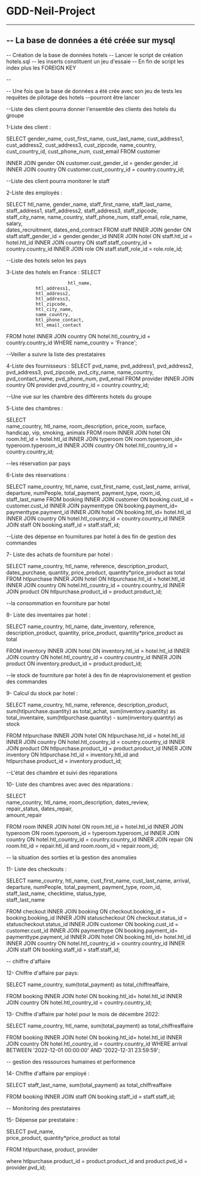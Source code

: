 # GDD-Neil-Project
-- --------------------------------------------------------
--   La base de données a été créée sur mysql
--
--   Création de la base de données hotels
--   Lancer le script de création hotels.sql
--   les inserts constituent un jeu d'essaie
--   En fin de script les index plus les FOREIGN KEY 

--

-- Une fois que la base de données a été crée avec son jeu de tests les requêtes de pilotage des hotels
--pourront être lancer


--Liste des client pourra donner l'ensemble des clients des hotels du groupe

1-Liste des client :


SELECT
			   gender_name,
			   cust_first_name,
			   cust_last_name,
			   cust_address1,
			   cust_address2,
			   cust_address3,
			   cust_zipcode,
			   name_country,
			   cust_country_id,
			   cust_phone_num,
			   cust_email
FROM customer	   
			   
INNER JOIN gender ON customer.cust_gender_id = gender.gender_id 
INNER JOIN country ON customer.cust_country_id = country.country_id;



--Liste des client pourra monitorer le staff


2-Liste des employés :

SELECT
			   htl_name,
			   gender_name,
			   staff_first_name,
			   staff_last_name,
			   staff_address1,
			   staff_address2,
			   staff_address3,
			   staff_zipcode,
			   staff_city_name,
			   name_country,
			   staff_phone_num,
			   staff_email,
			   role_name,
			   salary,			   
			   dates_recruitment,
			   dates_end_contract
FROM staff
INNER JOIN gender ON staff.staff_gender_id = gender.gender_id 
INNER JOIN hotel ON staff.htl_id = hotel.htl_id 
INNER JOIN country ON staff.staff_country_id = country.country_id
INNER JOIN role ON staff.staff_role_id = role.role_id;




--Liste des hotels selon les pays

3-Liste des hotels en France :
SELECT

                           htl_name,
			   htl_address1,
			   htl_address2,
			   htl_address3,
			   htl_zipcode,
			   htl_city_name,
			   name_country,
			   htl_phone_contact,
			   htl_email_contact

FROM hotel
INNER JOIN country ON hotel.htl_country_id = country.country_id
WHERE name_country = 'France';


--Veiller a suivre la liste des prestataires

4-Liste des fournisseurs :
SELECT
			   pvd_name,
			   pvd_address1,
			   pvd_address2,
			   pvd_address3,
			   pvd_zipcode,
			   pvd_city_name,
			   name_country,
			   pvd_contact_name,
			   pvd_phone_num,
			   pvd_email
FROM provider
INNER JOIN country ON provider.pvd_country_id = country.country_id;	



--Une vue sur les chambre des différents hotels du groupe

5-Liste des chambres :

SELECT                         
                          name_country,
                          htl_name,
		          room_description,
		          price_room,
			  surface,			  
			  handicap,
			  vip,
			  smoking,
			  animals
FROM room
INNER JOIN hotel ON room.htl_id = hotel.htl_id
INNER JOIN typeroom ON room.typeroom_id= typeroom.typeroom_id
INNER JOIN country ON hotel.htl_country_id = country.country_id;


--les réservation par pays 

6-Liste des réservations :

SELECT
 			  name_country,
 			  htl_name,
			  cust_first_name,
			  cust_last_name,
			  arrival,
			  departure,
			  numPeople,
			  total_payment,
			  payment_type,
			  room_id,			
			  staff_last_name 
FROM booking
INNER JOIN customer ON booking.cust_id = customer.cust_id
INNER JOIN paymenttype ON booking.payment_id= paymenttype.payment_id
INNER JOIN hotel ON booking.htl_id= hotel.htl_id
INNER JOIN country ON hotel.htl_country_id = country.country_id
INNER JOIN staff ON booking.staff_id = staff.staff_id;



--Liste des dépense en fournitures par hotel à des fin de gestion des commandes

7- Liste des achats de fourniture par hotel :

SELECT
 			  name_country,
 			  htl_name,
 			  reference,
			  description_product,
			  dates_purchase,
			  quantity,
			  price_product,
			  quantity*price_product as total
FROM htlpurchase
INNER JOIN hotel ON htlpurchase.htl_id = hotel.htl_id
INNER JOIN country ON hotel.htl_country_id = country.country_id
INNER JOIN product ON htlpurchase.product_id = product.product_id;


--la consommation en fourniture par hotel

8- Liste des inventaires par hotel :

SELECT
 			  name_country,
 			  htl_name,
			  date_inventory,
			  reference,
			  description_product,
			  quantity,
			  price_product,
			  quantity*price_product as total			  
			  
FROM inventory
INNER JOIN hotel ON inventory.htl_id = hotel.htl_id
INNER JOIN country ON hotel.htl_country_id = country.country_id
INNER JOIN product ON inventory.product_id = product.product_id;


--le stock de fourniture par hotel à des fin de réaprovisionement et gestion des commandes

9- Calcul du stock par hotel :


SELECT
 			  name_country,
 			  htl_name,
 			  reference,
			  description_product,			
			  sum(htlpurchase.quantity) as total_achat,
			  sum(inventory.quantity) as total_inventaire,
			  sum(htlpurchase.quantity) - sum(inventory.quantity) as stock

FROM htlpurchase
INNER JOIN hotel ON htlpurchase.htl_id = hotel.htl_id
INNER JOIN country ON hotel.htl_country_id = country.country_id
INNER JOIN product ON htlpurchase.product_id = product.product_id
INNER JOIN inventory ON htlpurchase.htl_id = inventory.htl_id and htlpurchase.product_id = inventory.product_id;


--L'état des chambre et suivi des réparations

10- Liste des chambres avec avec des réparations :

SELECT                         
                          name_country,
                          htl_name,
		          room_description,
		          dates_review,	 
		          repair_status,
		          dates_repair,		        
		          amount_repair

FROM room
INNER JOIN hotel ON room.htl_id = hotel.htl_id
INNER JOIN typeroom ON room.typeroom_id = typeroom.typeroom_id
INNER JOIN country ON hotel.htl_country_id = country.country_id
INNER JOIN repair ON room.htl_id = repair.htl_id and room.room_id = repair.room_id;



-- la situation des sorties et la gestion des anomalies

11- Liste des checkouts :

SELECT
 			  name_country,
 			  htl_name,
			  cust_first_name,
			  cust_last_name,
			  arrival,
			  departure,
			  numPeople,
			  total_payment,
			  payment_type,
			  room_id,			
			  staff_last_name, 
			  checktime,
			  status_type,			
			  staff_last_name
			  
FROM checkout
INNER JOIN booking ON checkout.booking_id = booking.booking_id
INNER JOIN statuscheckout ON checkout.status_id = statuscheckout.status_id
INNER JOIN customer ON booking.cust_id = customer.cust_id
INNER JOIN paymenttype ON booking.payment_id= paymenttype.payment_id
INNER JOIN hotel ON booking.htl_id= hotel.htl_id
INNER JOIN country ON hotel.htl_country_id = country.country_id
INNER JOIN staff ON booking.staff_id = staff.staff_id;



-- chiffre d'affaire 

12- Chiffre d'affaire par pays:

SELECT
 			  name_country,
			  sum(total_payment) as total_chiffreaffaire,

FROM booking
INNER JOIN hotel ON booking.htl_id= hotel.htl_id
INNER JOIN country ON hotel.htl_country_id = country.country_id;



13- Chiffre d'affaire par hotel pour le mois de décembre 2022:

SELECT
 			  name_country,
 			  htl_name,
			  sum(total_payment) as total_chiffreaffaire

FROM booking
INNER JOIN hotel ON booking.htl_id= hotel.htl_id
INNER JOIN country ON hotel.htl_country_id = country.country_id
WHERE 	arrival BETWEEN '2022-12-01 00:00:00' AND '2022-12-31 23:59:59';



-- gestion des ressources humaines et performence

14- Chiffre d'affaire par employé :

SELECT
 			  staff_last_name,
			  sum(total_payment) as total_chiffreaffaire

FROM booking
INNER JOIN staff ON booking.staff_id = staff.staff_id;


-- Monitoring des prestataires

15- Dépense par prestataire :

SELECT
                          pvd_name,   
                          price_product,
                          quantity*price_product as total
			  
FROM htlpurchase, product, provider

where  htlpurchase.product_id = product.product_id and product.pvd_id = provider.pvd_id;
